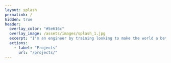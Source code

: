 ```yaml
---
layout: splash
permalink: /
hidden: true
header:
  overlay_color: "#5e616c"
  overlay_image: /assets/images/splash_1.jpg
  excerpt: "I'm an engineer by training looking to make the world a better place through solving imporant problems and improving current processes. For the past two years I have worked as a continous improvement specialist at textie, chemical, and FMCG factilities."
  actions:
    - label: "Projects"
      url: "/projects/"
---
```

